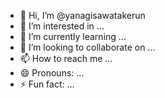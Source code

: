 - 👋 Hi, I’m @yanagisawatakerun
- 👀 I’m interested in ...
- 🌱 I’m currently learning ...
- 💞️ I’m looking to collaborate on ...
- 📫 How to reach me ...
- 😄 Pronouns: ...
- ⚡ Fun fact: ...

<!---
yanagisawatakerun/yanagisawatakerun is a ✨ special ✨ repository because its `README.md` (this file) appears on your GitHub profile.
You can click the Preview link to take a look at your changes.
--->
